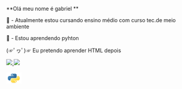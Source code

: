 **Olá meu nome é gabriel **

📖 - Atualmente estou cursando ensino médio com curso tec.de meio ambiente

🐍 - Estou aprendendo pyhton 

(☞ﾟヮﾟ)☞  Eu pretendo aprender HTML depois

 <div>
  <a href="https://github.com/Gabriel-reimberg">
  <img height="180em" src="https://github-readme-stats.vercel.app/api?username=Gabriel-reimberg&show_icons=true&theme=dark&include_all_commits=true&count_private=true"/>
  <img height="180em" src="https://github-readme-stats.vercel.app/api/top-langs/?username=Gabriel-reimberg&layout=compact&langs_count=7&theme=dark"/>
</div>
<div style="display: inline_block"><br>
  <img align="center" alt="gabriel-Python" height="30" width="40" src="https://raw.githubusercontent.com/devicons/devicon/master/icons/python/python-original.svg">
</div>
